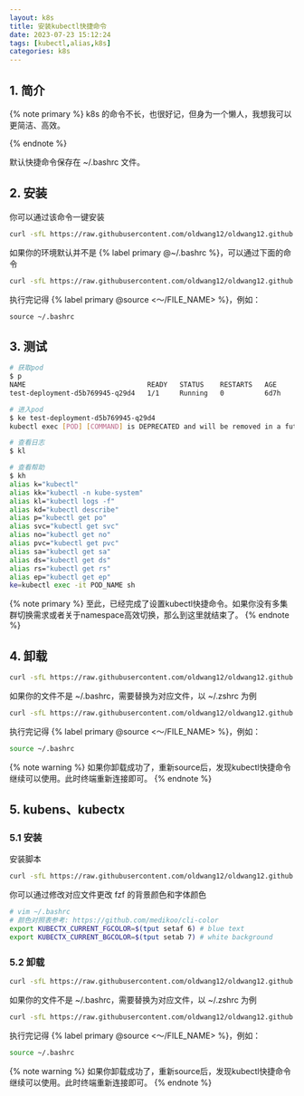 ```yaml
---
layout: k8s
title: 安装kubectl快捷命令
date: 2023-07-23 15:12:24
tags: [kubectl,alias,k8s]
categories: k8s
---
```


## 1. 简介

{% note primary %}
k8s 的命令不长，也很好记，但身为一个懒人，我想我可以更简洁、高效。

{% endnote %}

<!-- more -->

默认快捷命令保存在 ~/.bashrc 文件。

## 2. 安装

你可以通过该命令一键安装

```sh
curl -sfL https://raw.githubusercontent.com/oldwang12/oldwang12.github.io/master/source/shells/k8s_alias_install.sh | sh -
```

如果你的环境默认并不是 {% label primary @~/.bashrc %}，可以通过下面的命令

```sh
curl -sfL https://raw.githubusercontent.com/oldwang12/oldwang12.github.io/master/source/shells/k8s_alias_install.sh | bash -s ~/.zshrc
```

执行完记得 {% label primary @source <～/FILE_NAME> %}，例如：

```
source ~/.bashrc
```

## 3. 测试

```sh
# 获取pod
$ p
NAME                              READY   STATUS    RESTARTS   AGE
test-deployment-d5b769945-q29d4   1/1     Running   0          6d7h

# 进入pod
$ ke test-deployment-d5b769945-q29d4
kubectl exec [POD] [COMMAND] is DEPRECATED and will be removed in a future version. Use kubectl exec [POD] -- [COMMAND] instead.

# 查看日志
$ kl

# 查看帮助
$ kh
alias k="kubectl"
alias kk="kubectl -n kube-system"
alias kl="kubectl logs -f"
alias kd="kubectl describe"
alias p="kubectl get po"
alias svc="kubectl get svc"
alias no="kubectl get no"
alias pvc="kubectl get pvc"
alias sa="kubectl get sa"
alias ds="kubectl get ds"
alias rs="kubectl get rs"
alias ep="kubectl get ep"
ke=kubectl exec -it POD_NAME sh
```

{% note primary %}
至此，已经完成了设置kubectl快捷命令。如果你没有多集群切换需求或者关于namespace高效切换，那么到这里就结束了。
{% endnote %}

## 4. 卸载
```sh
curl -sfL https://raw.githubusercontent.com/oldwang12/oldwang12.github.io/master/source/shells/k8s_alias_uninstall.sh | sh -
```

如果你的文件不是 ~/.bashrc，需要替换为对应文件，以 ~/.zshrc 为例

```sh
curl -sfL https://raw.githubusercontent.com/oldwang12/oldwang12.github.io/master/source/shells/k8s_alias_uninstall.sh | bash -s ~/.zshrc
```

执行完记得 {% label primary @source <～/FILE_NAME> %}，例如：

```sh
source ~/.bashrc
```

{% note warning %}
如果你卸载成功了，重新source后，发现kubectl快捷命令继续可以使用。此时终端重新连接即可。
{% endnote %}

## 5. kubens、kubectx

### 5.1 安装
安装脚本
```sh
curl -sfL https://raw.githubusercontent.com/oldwang12/oldwang12.github.io/master/source/shells/kubectx_kubens_install.sh | sh -
```

你可以通过修改对应文件更改 fzf 的背景颜色和字体颜色

```sh
# vim ~/.bashrc
# 颜色对照表参考: https://github.com/medikoo/cli-color
export KUBECTX_CURRENT_FGCOLOR=$(tput setaf 6) # blue text
export KUBECTX_CURRENT_BGCOLOR=$(tput setab 7) # white background
```
### 5.2 卸载
```sh
curl -sfL https://raw.githubusercontent.com/oldwang12/oldwang12.github.io/master/source/shells/kubectx_kubens_uninstall.sh | sh -
```

如果你的文件不是 ~/.bashrc，需要替换为对应文件，以 ~/.zshrc 为例

```sh
curl -sfL https://raw.githubusercontent.com/oldwang12/oldwang12.github.io/master/source/shells/kubectx_kubens_uninstall.sh | bash -s ~/.zshrc
```

执行完记得 {% label primary @source <～/FILE_NAME> %}，例如：

```sh
source ~/.bashrc
```

{% note warning %}
如果你卸载成功了，重新source后，发现kubectl快捷命令继续可以使用。此时终端重新连接即可。
{% endnote %}